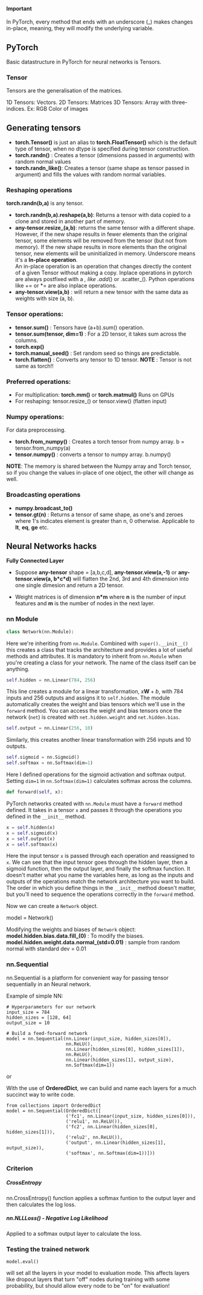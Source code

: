 #### Important

  In PyTorch, every method that ends with an underscore (_) makes changes in-place, meaning, they will modify the underlying variable.

## PyTorch

Basic datastructure in PyTorch for neural networks is Tensors.
### Tensor
Tensors are the generalisation of the matrices.

1D Tensors: Vectors. <break>
2D Tensors: Matrices <break>
3D Tensors: Array with three-indices. Ex: RGB Color of images

## Generating tensors

- **torch.Tensor()** is just an alias to **torch.FloatTensor()** which is the default type of tensor, when no dtype is specified during tensor construction.
- **torch.randn()** : Creates a tensor (dimensions passed in arguments) with random normal values  
- **torch.randn_like()**: Creates a tensor (same shape as tensor passed in argument) and fills the values with random normal variables.

### Reshaping operations

**torch.randn(b,a)** is any tensor.

- **torch.randn(b,a).reshape(a,b)**: Returns a tensor with data copied to a clone and stored in another part of memory.
- **any-tensor.resize_(a,b)**: returns the same tensor with a different shape.  However, if the new shape results in fewer elements than the original tensor, some elements will be removed from the tensor (but not from memory). If the new shape results in more elements than the original tensor, new elements will be uninitialized in memory. Underscore means it's a **In-place operation**. <br>
        An in-place operation is an operation that changes directly the content of a given Tensor without making a copy. Inplace operations in pytorch are always postfixed with a _, like .add_() or .scatter_(). Python operations like += or *= are also inplace operations.
- **any-tensor.view(a,b)** : will return a new tensor with the same data as weights with size (a, b).
     

### Tensor operations:

- **tensor.sum()** : Tensors have (a+b).sum() operation.  
- **tensor.sum(tensor, dim=1)** : For a 2D tensor, it takes sum across the columns. 
- **torch.exp()**
- **torch.manual_seed()** : Set random seed so things are predictable.
- **torch.flatten()** : Converts any tensor to 1D tensor.
 **NOTE** : Tensor is not same as torch!!

### Preferred operations:

- For multiplication: **torch.mm()**  or **torch.matmul()**  Runs on GPUs
- For reshaping: tensor.resize_() or tensor.view() (flatten input)

### Numpy operations: 
For data preprocessing.
- **torch.from_numpy()** : Creates a torch tensor from numpy array.  b = tensor.from_numpy(a)
- **tensor.numpy()** : converts a tensor to numpy array. b.numpy()

**NOTE**: The memory is shared between the Numpy array and Torch tensor, so if you change the values in-place of one object, the other will change as well.


### Broadcasting operations

- **numpy.broadcast_to()** 
- **tensor.gt(n)** : Returns a tensor of same shape, as one's and zeroes where 1's indicates element is greater than n, 0 otherwise. Applicable to **lt**, **eq**, **ge** etc.


## Neural Networks hacks

<strong> Fully Connected Layer </strong>

- Suppose **any-tensor** shape = \[a,b,c,d\], **any-tensor.view(a,-1)** or **any-tensor.view(a, b\*c\*d)** will flatten the 2nd, 3rd and 4th dimension into one single dimesion and return a 2D tensor. 

- Weight matrices is of dimension <strong>n*m</strong> where **n** is the number of input features and **m** is the number of nodes in the next layer.

<h3> nn Module </h3>

```python
class Network(nn.Module):
```

Here we're inheriting from `nn.Module`. Combined with `super().__init__()` this creates a class that tracks the architecture and provides a lot of useful methods and attributes. It is mandatory to inherit from `nn.Module` when you're creating a class for your network. The name of the class itself can be anything.

```python
self.hidden = nn.Linear(784, 256)
```

This line creates a module for a linear transformation, $x\mathbf{W} + b$, with 784 inputs and 256 outputs and assigns it to `self.hidden`. The module automatically creates the weight and bias tensors which we'll use in the `forward` method. You can access the weight and bias tensors once the network (`net`) is created with `net.hidden.weight` and `net.hidden.bias`.

```python
self.output = nn.Linear(256, 10)
```

Similarly, this creates another linear transformation with 256 inputs and 10 outputs.

```python
self.sigmoid = nn.Sigmoid()
self.softmax = nn.Softmax(dim=1)
```

Here I defined operations for the sigmoid activation and softmax output. Setting `dim=1` in `nn.Softmax(dim=1)` calculates softmax across the columns.

```python
def forward(self, x):
```

PyTorch networks created with `nn.Module` must have a `forward` method defined. It takes in a tensor `x` and passes it through the operations you defined in the `__init__` method.

```python
x = self.hidden(x)
x = self.sigmoid(x)
x = self.output(x)
x = self.softmax(x)
```

Here the input tensor `x` is passed through each operation and reassigned to `x`. We can see that the input tensor goes through the hidden layer, then a sigmoid function, then the output layer, and finally the softmax function. It doesn't matter what you name the variables here, as long as the inputs and outputs of the operations match the network architecture you want to build. The order in which you define things in the `__init__` method doesn't matter, but you'll need to sequence the operations correctly in the `forward` method.

Now we can create a `Network` object.

model = Network()

Modifying the weights and biases of `Network` object:
<strong>model.hidden.bias.data.fill_(0)</strong> : To modify the biases.
<strong>model.hidden.weight.data.normal_(std=0.01)</strong> : sample from random normal with standard dev = 0.01


### nn.Sequential

nn.Sequential is a platform for convenient way for passing tensor sequentially in an Neural network.

Example of simple NN:

```
# Hyperparameters for our network
input_size = 784
hidden_sizes = [128, 64]
output_size = 10

# Build a feed-forward network
model = nn.Sequential(nn.Linear(input_size, hidden_sizes[0]),
                      nn.ReLU(),
                      nn.Linear(hidden_sizes[0], hidden_sizes[1]),
                      nn.ReLU(),
                      nn.Linear(hidden_sizes[1], output_size),
                      nn.Softmax(dim=1))
```

or

With the use of <strong>OrderedDict</strong>, we can build and name each layers for a much succinct way to write code.

```
from collections import OrderedDict
model = nn.Sequential(OrderedDict([
                      ('fc1', nn.Linear(input_size, hidden_sizes[0])),
                      ('relu1', nn.ReLU()),
                      ('fc2', nn.Linear(hidden_sizes[0], hidden_sizes[1])),
                      ('relu2', nn.ReLU()),
                      ('output', nn.Linear(hidden_sizes[1], output_size)),
                      ('softmax', nn.Softmax(dim=1))]))
```

### Criterion

##### CrossEntropy
nn.CrossEntropy() function applies a softmax funtion to the output layer and then calculates the log loss.

##### nn.NLLLoss()  - Negative Log Likelihood
Applied to a softmax output layer to calculate the loss.


### Testing the trained network
```
model.eval()
```
will set all the layers in your model to evaluation mode. This affects layers like dropout layers that turn "off" nodes during training with some probability, but should allow every node to be "on" for evaluation!
